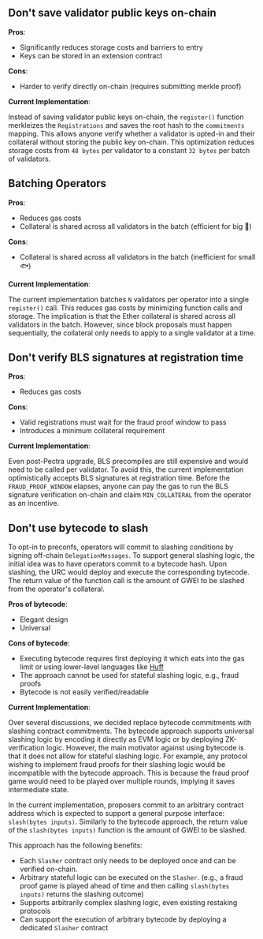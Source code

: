 
## Don't save validator public keys on-chain

**Pros**:
- Significantly reduces storage costs and barriers to entry
- Keys can be stored in an extension contract

**Cons**:
- Harder to verify directly on-chain (requires submitting merkle proof)

**Current Implementation**:

Instead of saving validator public keys on-chain, the `register()` function merkleizes the `Registrations` and saves the root hash to the `commitments` mapping. This allows anyone verify whether a validator is opted-in and their collateral without storing the public key on-chain. This optimization reduces storage costs from `48 bytes` per validator to a constant `32 bytes` per batch of validators.


## Batching Operators
**Pros**:
- Reduces gas costs
- Collateral is shared across all validators in the batch (efficient for big 🐋)

**Cons**:
- Collateral is shared across all validators in the batch (inefficient for small 🐟)

**Current Implementation**:

The current implementation batches `N` validators per operator into a single `register()` call. This reduces gas costs by minimizing function calls and storage. The implication is that the Ether collateral is shared across all validators in the batch. However, since block proposals must happen sequentially, the collateral only needs to apply to a single validator at a time.


## Don't verify BLS signatures at registration time

**Pros**:
- Reduces gas costs

**Cons**:
- Valid registrations must wait for the fraud proof window to pass
- Introduces a minimum collateral requirement

**Current Implementation**:

Even post-Pectra upgrade, BLS precompiles are still expensive and would need to be called per validator. To avoid this, the current implementation optimistically accepts BLS signatures at registration time. Before the `FRAUD_PROOF_WINDOW` elapses, anyone can pay the gas to run the BLS signature verification on-chain and claim `MIN_COLLATERAL` from the operator as an incentive. 

## Don't use bytecode to slash
To opt-in to preconfs, operators will commit to slashing conditions by signing off-chain `DelegationMessages`. To support general slashing logic, the initial idea was to have operators commit to a bytecode hash. Upon slashing, the URC would deploy and execute the corresponding bytecode. The return value of the function call is the amount of GWEI to be slashed from the operator's collateral. 

**Pros of bytecode**:
- Elegant design
- Universal

**Cons of bytecode**:
- Executing bytecode requires first deploying it which eats into the gas limit or using lower-level languages like [Huff](https://docs.huff.sh/get-started/overview/)
- The approach cannot be used for stateful slashing logic, e.g., fraud proofs
- Bytecode is not easily verified/readable

**Current Implementation**:

Over several discussions, we decided replace bytecode commitments with slashing contract commitments. The bytecode approach supports universal slashing logic by encoding it directly as EVM logic or by deploying ZK-verification logic. However, the main motivator against using bytecode is that it does not allow for stateful slashing logic. For example, any protocol wishing to implement fraud proofs for their slashing logic would be incompatible with the bytecode approach. This is because the fraud proof game would need to be played over multiple rounds, implying it saves intermediate state.

In the current implementation, proposers commit to an arbitrary contract address which is expected to support a general purpose interface: `slash(bytes inputs)`. Similarly to the bytecode approach, the return value of the `slash(bytes inputs)` function is the amount of GWEI to be slashed.

This approach has the following benefits:
- Each `Slasher` contract only needs to be deployed once and can be verified on-chain.
- Arbitrary stateful logic can be executed on the `Slasher`. (e.g., a fraud proof game is played ahead of time and then calling `slash(bytes inputs)` returns the slashing outcome)
- Supports arbitrarily complex slashing logic, even existing restaking protocols
- Can support the execution of arbitrary bytecode by deploying a dedicated `Slasher` contract 